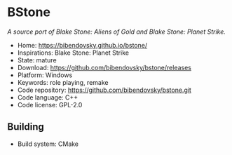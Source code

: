# BStone

_A source port of Blake Stone: Aliens of Gold and Blake Stone: Planet Strike._

- Home: https://bibendovsky.github.io/bstone/
- Inspirations: Blake Stone: Planet Strike
- State: mature
- Download: https://github.com/bibendovsky/bstone/releases
- Platform: Windows
- Keywords: role playing, remake
- Code repository: https://github.com/bibendovsky/bstone.git
- Code language: C++
- Code license: GPL-2.0

## Building

- Build system: CMake
